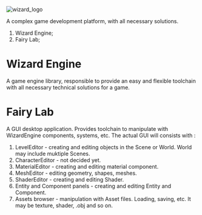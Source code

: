 ![wizard_logo](https://user-images.githubusercontent.com/37471793/135765820-b9bdf5d2-54fa-41d8-b293-6c88ae8b4091.jpg)

A complex game development platform, with all necessary solutions.

1. Wizard Engine; 
2. Fairy Lab; 

# Wizard Engine
A game engine library, responsible to provide an easy and flexible toolchain with all necessary technical solutions for a game.

# Fairy Lab
A GUI desktop application. Provides toolchain to manipulate with WizardEngine components, systems, etc. The actual GUI will consists with : 
1. LevelEditor - creating and editing objects in the Scene or World. World may include muktiple Scenes.
2. CharacterEditor - not decided yet.
3. MaterialEditor - creating and editing material component.
4. MeshEditor - editing geometry, shapes, meshes.
5. ShaderEditor - creating and editing Shader.
6. Entity and Component panels - creating and editing Entity and Component.
7. Assets browser - manipulation with Asset files. Loading, saving, etc. It may be texture, shader, .obj and so on.
